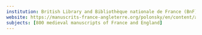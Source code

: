 ```yaml
---
institution: British Library and Bibliothèque nationale de France (BnF)
website: https://manuscrits-france-angleterre.org/polonsky/en/content/accueil-en?mode=desktop
subjects: [800 medieval manuscripts of France and England]
---
```

